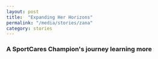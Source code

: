 ```yaml
---
layout: post
title:  "Expanding Her Horizons"
permalink: "/media/stories/zana"
category: stories
---
```


### A SportCares Champion's journey learning more
